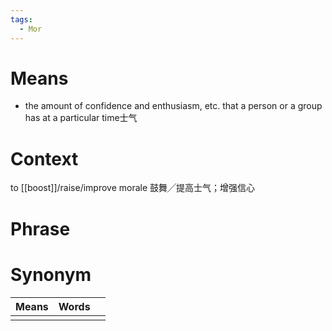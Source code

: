 ```yaml
---
tags:
  - Mor
---
```

# Means
- the amount of confidence and enthusiasm, etc. that a person or a group has at a particular time士气
# Context
to [[boost]]/raise/improve morale 鼓舞╱提高士气；增强信心
# Phrase

# Synonym
| Means | Words |     |
| ----- | ----- | --- |
|       |       |     |
